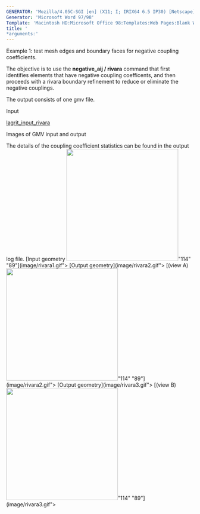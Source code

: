 ```yaml
---
GENERATOR: 'Mozilla/4.05C-SGI [en] (X11; I; IRIX64 6.5 IP30) [Netscape]'
Generator: 'Microsoft Word 97/98'
Template: 'Macintosh HD:Microsoft Office 98:Templates:Web Pages:Blank Web Page'
title: '
*arguments:'
---
```


Example 1: test mesh edges and boundary faces for negative coupling
coefficients.


 The objective is to use the **negative\_aij / rivara** command that
 first identifies elements that have negative coupling coefficents, and
 then proceeds with a rivara boundary refinement to reduce or eliminate
 the negative couplings.

 The output consists of one gmv file.

Input

 [lagrit\_input\_rivara](../lagrit_input_rivara)

Images of GMV input and output

 The details of the coupling coefficient statistics can be found in the
 output log file.
[Input geometry <img height="300" width="300" src="/assets/images/rivara1_tn.gif">"114"
"89"](image/rivara1.gif">
[Output geometry](image/rivara2.gif">
[(view A)<img height="300" width="300" src="/assets/images/rivara2_tn.gif">"114"
"89"](image/rivara2.gif">
[Output geometry](image/rivara3.gif">
[(view B)<img height="300" width="300" src="/assets/images/rivara3_tn.gif">"114"
"89"](image/rivara3.gif">
